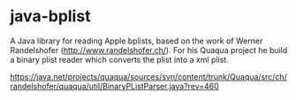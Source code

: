 java-bplist
===========

A Java library for reading Apple bplists, based on the work of Werner Randelshofer (http://www.randelshofer.ch/).
For his Quaqua project he build a binary plist reader which converts the plist into a xml plist. 

https://java.net/projects/quaqua/sources/svn/content/trunk/Quaqua/src/ch/randelshofer/quaqua/util/BinaryPListParser.java?rev=460
